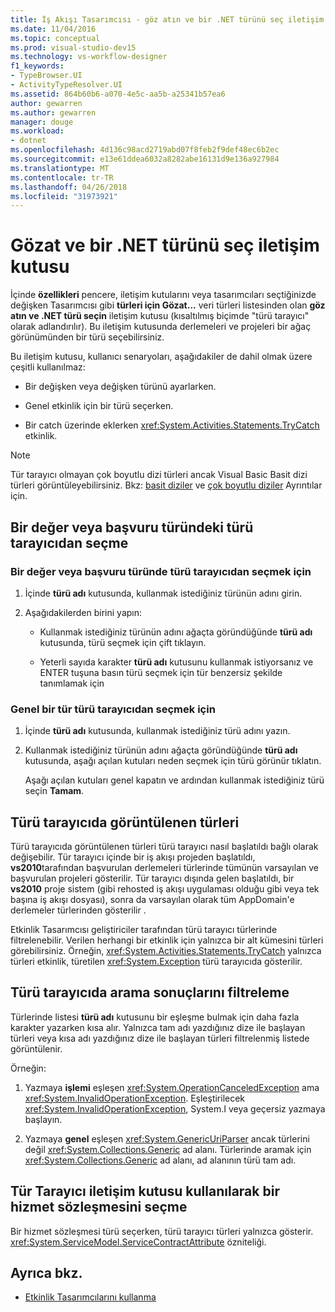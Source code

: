 ```yaml
---
title: İş Akışı Tasarımcısı - göz atın ve bir .NET türünü seç iletişim kutusu
ms.date: 11/04/2016
ms.topic: conceptual
ms.prod: visual-studio-dev15
ms.technology: vs-workflow-designer
f1_keywords:
- TypeBrowser.UI
- ActivityTypeResolver.UI
ms.assetid: 864b60b6-a070-4e5c-aa5b-a25341b57ea6
author: gewarren
ms.author: gewarren
manager: douge
ms.workload:
- dotnet
ms.openlocfilehash: 4d136c98acd2719abd07f8feb2f9def48ec6b2ec
ms.sourcegitcommit: e13e61ddea6032a8282abe16131d9e136a927984
ms.translationtype: MT
ms.contentlocale: tr-TR
ms.lasthandoff: 04/26/2018
ms.locfileid: "31973921"
---
```

# <a name="browse-and-select-a-net-type-dialog-box"></a>Gözat ve bir .NET türünü seç iletişim kutusu

İçinde **özellikleri** pencere, iletişim kutularını veya tasarımcıları seçtiğinizde değişken Tasarımcısı gibi **türleri için Gözat...**  veri türleri listesinden olan **göz atın ve .NET türü seçin** iletişim kutusu (kısaltılmış biçimde "türü tarayıcı" olarak adlandırılır). Bu iletişim kutusunda derlemeleri ve projeleri bir ağaç görünümünden bir türü seçebilirsiniz.

 Bu iletişim kutusu, kullanıcı senaryoları, aşağıdakiler de dahil olmak üzere çeşitli kullanılmaz:

-   Bir değişken veya değişken türünü ayarlarken.

-   Genel etkinlik için bir türü seçerken.

-   Bir catch üzerinde eklerken <xref:System.Activities.Statements.TryCatch> etkinlik.

> [!NOTE]
> Tür tarayıcı olmayan çok boyutlu dizi türleri ancak Visual Basic Basit dizi türleri görüntüleyebilirsiniz. Bkz: [basit diziler](http://go.microsoft.com/fwlink/?LinkId=195226) ve [çok boyutlu diziler](http://go.microsoft.com/fwlink/?LinkId=195227) Ayrıntılar için.

## <a name="selecting-a-value-or-reference-type-from-the-type-browser"></a>Bir değer veya başvuru türündeki türü tarayıcıdan seçme

### <a name="to-select-a-value-or-reference-type-from-the-type-browser"></a>Bir değer veya başvuru türünde türü tarayıcıdan seçmek için

1.  İçinde **türü adı** kutusunda, kullanmak istediğiniz türünün adını girin.

2.  Aşağıdakilerden birini yapın:

    -   Kullanmak istediğiniz türünün adını ağaçta göründüğünde **türü adı** kutusunda, türü seçmek için çift tıklayın.

    -   Yeterli sayıda karakter **türü adı** kutusunu kullanmak istiyorsanız ve ENTER tuşuna basın türü seçmek için tür benzersiz şekilde tanımlamak için

### <a name="to-select-a-generic-type-from-the-type-browser"></a>Genel bir tür türü tarayıcıdan seçmek için

1.  İçinde **türü adı** kutusunda, kullanmak istediğiniz türü adını yazın.

2.  Kullanmak istediğiniz türünün adını ağaçta göründüğünde **türü adı** kutusunda, aşağı açılan kutuları neden seçmek için türü görünür tıklatın.

     Aşağı açılan kutuları genel kapatın ve ardından kullanmak istediğiniz türü seçin **Tamam**.

## <a name="types-displayed-in-the-type-browser"></a>Türü tarayıcıda görüntülenen türleri
 Türü tarayıcıda görüntülenen türleri türü tarayıcı nasıl başlatıldı bağlı olarak değişebilir. Tür tarayıcı içinde bir iş akışı projeden başlatıldı, **vs2010**tarafından başvurulan derlemeleri türlerinde tümünün varsayılan ve başvurulan projeleri gösterilir. Tür tarayıcı dışında gelen başlatıldı, bir **vs2010** proje sistem (gibi rehosted iş akışı uygulaması olduğu gibi veya tek başına iş akışı dosyası), sonra da varsayılan olarak tüm AppDomain'e derlemeler türlerinden gösterilir .

 Etkinlik Tasarımcısı geliştiriciler tarafından türü tarayıcı türlerinde filtrelenebilir. Verilen herhangi bir etkinlik için yalnızca bir alt kümesini türleri görebilirsiniz. Örneğin, <xref:System.Activities.Statements.TryCatch> yalnızca türleri etkinlik, türetilen <xref:System.Exception> türü tarayıcıda gösterilir.

## <a name="filtering-search-results-in-the-type-browser"></a>Türü tarayıcıda arama sonuçlarını filtreleme
 Türlerinde listesi **türü adı** kutusunu bir eşleşme bulmak için daha fazla karakter yazarken kısa alır. Yalnızca tam adı yazdığınız dize ile başlayan türleri veya kısa adı yazdığınız dize ile başlayan türleri filtrelenmiş listede görüntülenir.

 Örneğin:

1.  Yazmaya **işlemi** eşleşen <xref:System.OperationCanceledException> ama <xref:System.InvalidOperationException>. Eşleştirilecek <xref:System.InvalidOperationException>, System.I veya geçersiz yazmaya başlayın.

2.  Yazmaya **genel** eşleşen <xref:System.GenericUriParser> ancak türlerini değil <xref:System.Collections.Generic> ad alanı. Türlerinde aramak için <xref:System.Collections.Generic> ad alanı, ad alanının türü tam adı.

## <a name="selecting-a-service-contract-using-the-type-browser-dialog"></a>Tür Tarayıcı iletişim kutusu kullanılarak bir hizmet sözleşmesini seçme
 Bir hizmet sözleşmesi türü seçerken, türü tarayıcı türleri yalnızca gösterir. <xref:System.ServiceModel.ServiceContractAttribute> özniteliği.

## <a name="see-also"></a>Ayrıca bkz.

- [Etkinlik Tasarımcılarını kullanma](../workflow-designer/using-the-activity-designers.md)